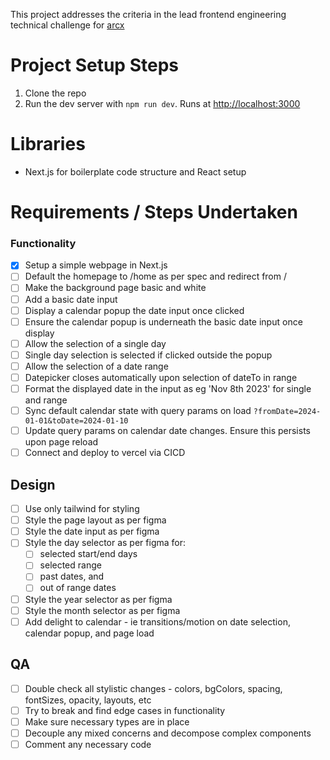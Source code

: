 This project addresses the criteria in the lead frontend engineering technical challenge for [arcx](https://www.arcxanalytics.com/)

# Project Setup Steps
1. Clone the repo
2. Run the dev server with `npm run dev`. Runs at [http://localhost:3000](http://localhost:3000)

# Libraries
- Next.js for boilerplate code structure and React setup

# Requirements / Steps Undertaken

### Functionality
- [x] Setup a simple webpage in Next.js
- [ ] Default the homepage to /home as per spec and redirect from /
- [ ] Make the background page basic and white
- [ ] Add a basic date input
- [ ] Display a calendar popup the date input once clicked
- [ ] Ensure the calendar popup is underneath the basic date input once display
- [ ] Allow the selection of a single day
- [ ] Single day selection is selected if clicked outside the popup
- [ ] Allow the selection of a date range
- [ ] Datepicker closes automatically upon selection of dateTo in range
- [ ] Format the displayed date in the input as eg 'Nov 8th 2023' for single and range
- [ ] Sync default calendar state with query params on load `?fromDate=2024-01-01&toDate=2024-01-10`
- [ ] Update query params on calendar date changes. Ensure this persists upon page reload
- [ ] Connect and deploy to vercel via CICD

## Design
- [ ] Use only tailwind for styling
- [ ] Style the page layout as per figma
- [ ] Style the date input as per figma
- [ ] Style the day selector as per figma for:
  - [ ] selected start/end days
  - [ ] selected range
  - [ ] past dates, and
  - [ ] out of range dates
- [ ] Style the year selector as per figma
- [ ] Style the month selector as per figma
- [ ] Add delight to calendar - ie transitions/motion on date selection, calendar popup, and page load

## QA
- [ ] Double check all stylistic changes - colors, bgColors, spacing, fontSizes, opacity, layouts, etc
- [ ] Try to break and find edge cases in functionality
- [ ] Make sure necessary types are in place
- [ ] Decouple any mixed concerns and decompose complex components
- [ ] Comment any necessary code
